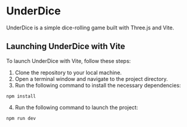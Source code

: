 # UnderDice

UnderDice is a simple dice-rolling game built with Three.js and Vite.

## Launching UnderDice with Vite

To launch UnderDice with Vite, follow these steps:

1. Clone the repository to your local machine.
2. Open a terminal window and navigate to the project directory.
3. Run the following command to install the necessary dependencies:
```shell
npm install
```
4. Run the following command to launch the project:
```shell
npm run dev
```


